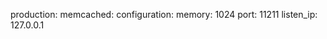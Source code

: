 <!-- layout:code post: building-a-manifest-file_memcached -->


production:
    memcached:
        configuration:
            memory: 1024
            port: 11211
            listen&#95;ip: 127.0.0.1
